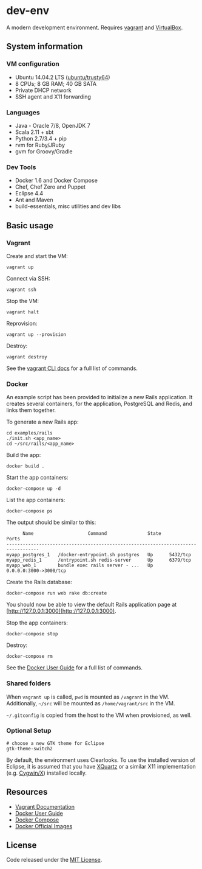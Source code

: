 # dev-env

A modern development environment. Requires [vagrant](http://www.vagrantup.com/downloads.html) and [VirtualBox](https://www.virtualbox.org/wiki/Downloads).

## System information

### VM configuration

  * Ubuntu 14.04.2 LTS ([ubuntu/trusty64](https://atlas.hashicorp.com/ubuntu/boxes/trusty64))
  * 8 CPUs; 8 GB RAM; 40 GB SATA
  * Private DHCP network
  * SSH agent and X11 forwarding

### Languages

  * Java - Oracle 7/8, OpenJDK 7
  * Scala 2.11 + sbt
  * Python 2.7/3.4 + pip
  * rvm for Ruby/JRuby
  * gvm for Groovy/Gradle

### Dev Tools

  * Docker 1.6 and Docker Compose
  * Chef, Chef Zero and Puppet
  * Eclipse 4.4
  * Ant and Maven
  * build-essentials, misc utilities and dev libs

## Basic usage

### Vagrant

Create and start the VM:

    vagrant up

Connect via SSH:

    vagrant ssh

Stop the VM:

    vagrant halt

Reprovision:

    vagrant up --provision

Destroy:

    vagrant destroy

See the [vagrant CLI docs](https://docs.vagrantup.com/v2/cli/index.html) for a full list of commands.

### Docker

An example script has been provided to initialize a new Rails application. It creates several containers, for the application, PostgreSQL and Redis, and links them together.

To generate a new Rails app:

    cd examples/rails
    ./init.sh <app_name>
    cd ~/src/rails/<app_name>

Build the app:

    docker build .

Start the app containers:

    docker-compose up -d

List the app containers:

    docker-compose ps

The output should be similar to this:

          Name                    Command               State           Ports          
    ----------------------------------------------------------------------------------
    myapp_postgres_1   /docker-entrypoint.sh postgres   Up      5432/tcp               
    myapp_redis_1      /entrypoint.sh redis-server      Up      6379/tcp               
    myapp_web_1        bundle exec rails server - ...   Up      0.0.0.0:3000->3000/tcp 

Create the Rails database:

    docker-compose run web rake db:create

You should now be able to view the default Rails application page at [http://127.0.0.1:3000](http://127.0.0.1:3000).

Stop the app containers:

    docker-compose stop

Destroy:

    docker-compose rm

See the [Docker User Guide](https://docs.docker.com/userguide/) for a full list of commands.

### Shared folders

When `vagrant up` is called, `pwd` is mounted as `/vagrant` in the VM. Additionally, `~/src` will be mounted as `/home/vagrant/src` in the VM.

`~/.gitconfig` is copied from the host to the VM when provisioned, as well.

### Optional Setup

    # choose a new GTK theme for Eclipse
    gtk-theme-switch2

By default, the environment uses Clearlooks. To use the installed version of Eclipse, it is assumed that you have [XQuartz](http://xquartz.macosforge.org/landing/) or a similar X11 implementation (e.g. [Cygwin/X](http://en.wikipedia.org/wiki/Cygwin/X)) installed locally.

## Resources

  * [Vagrant Documentation](https://docs.vagrantup.com/v2/)
  * [Docker User Guide](https://docs.docker.com/userguide/)
  * [Docker Compose](https://docs.docker.com/compose/)
  * [Docker Official Images](https://github.com/docker-library/official-images)

## License

Code released under the [MIT License](LICENSE).